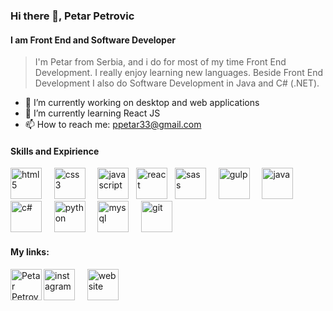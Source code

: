 ### Hi there 👋, Petar Petrovic
#### I am Front End and Software Developer
>I'm Petar from Serbia, and i do for most of my time Front End Development. I really enjoy learning new languages. Beside Front End Development I also do Software Development in Java and C# (.NET).

- 🔭 I’m currently working on desktop and web applications
- 🌱 I’m currently learning React JS
- 📫 How to reach me: ppetar33@gmail.com

#### Skills and Expirience
<img src='https://user-images.githubusercontent.com/82830616/141116456-f3fa4e6c-ee83-4b8b-80d2-62e45eb79b54.png' alt='html5' height='50'> &nbsp; &nbsp;  <img src='https://user-images.githubusercontent.com/82830616/141116535-10b911b2-1a27-45d9-8dd8-7c484e9c45f9.png' alt='css3' height='50'> &nbsp; &nbsp;  <img src='https://user-images.githubusercontent.com/82830616/141117177-ad3e990f-111f-4120-aaa6-1876fd69298b.png' alt='javascript' height='50'> &nbsp; <img src='https://user-images.githubusercontent.com/82830616/149636297-c926023f-9adb-46fa-bcfd-3b3b88b2de7b.png' alt='react' height='50'> &nbsp; <img src='https://user-images.githubusercontent.com/82830616/141117083-10c20140-0786-4b8f-966d-e9f68bf07ad4.png' alt='sass' height='50'>  &nbsp; &nbsp; <img src='https://user-images.githubusercontent.com/82830616/141116902-607bb7cf-a09b-4416-8764-5dddd25af491.png' alt='gulp' height='50'>  &nbsp; &nbsp; <img src='https://user-images.githubusercontent.com/82830616/141117310-2fdc317e-1131-4341-8e6f-98a57714ce1c.png' alt='java' height='50'>  &nbsp; &nbsp; <img src='https://user-images.githubusercontent.com/82830616/141117567-bb1afe1a-c5aa-4796-8b6a-c2a91585a3ed.png' alt='c#' height='50'>  &nbsp; &nbsp; <img src='https://user-images.githubusercontent.com/82830616/141117708-b21d0258-eee3-4f62-8d66-e4d45bbc0e4e.png' alt='python' height='50'> &nbsp; &nbsp;  <img src='https://user-images.githubusercontent.com/82830616/141117784-dff1f6ca-9ca4-4f76-90fd-16b5ad046df2.png' alt='mysql' height='50'>  &nbsp; &nbsp; <img src='https://user-images.githubusercontent.com/82830616/141118015-d6dfb23d-7ab3-4b74-801f-07a3adbff501.png' alt='git' height='50'>


#### My links: 
 [<img src='https://user-images.githubusercontent.com/82830616/141118246-818be75e-8ce6-4011-ae21-c8a1aff786d0.png' alt='instagram' height='50'>](https://www.instagram.com/petrex_____/) &nbsp; &nbsp;  [<img src='https://user-images.githubusercontent.com/82830616/142861978-ef69b1da-8a58-4d06-a7f1-b1d8f3be6145.png' alt='website' height='50'>](https://www.petrovicpetar.com)  &nbsp; &nbsp; [<img align="left" alt="Petar Petrovic | LinkedIn" height='50' src="https://upload.wikimedia.org/wikipedia/commons/c/ca/LinkedIn_logo_initials.png" />](https://www.linkedin.com/in/petar-petrović-224480211/)
 
 

